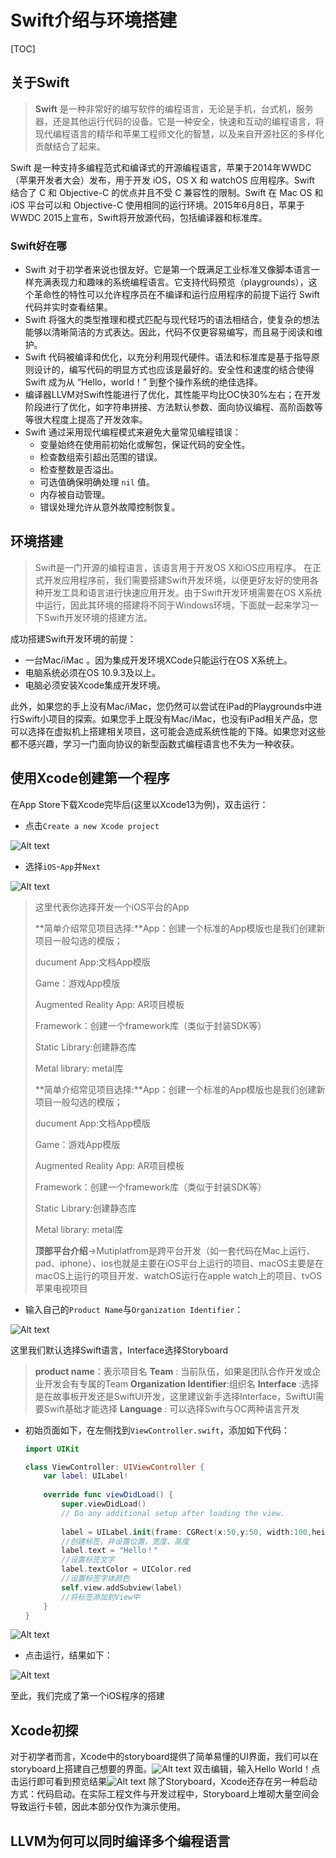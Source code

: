 # Swift介绍与环境搭建
[TOC]

## 关于Swift

> **Swift** 是一种非常好的编写软件的编程语言，无论是手机，台式机，服务器，还是其他运行代码的设备。它是一种安全，快速和互动的编程语言，将现代编程语言的精华和苹果工程师文化的智慧，以及来自开源社区的多样化贡献结合了起来。

Swift 是一种支持多编程范式和编译式的开源编程语言，苹果于2014年WWDC（苹果开发者大会）发布，用于开发 iOS，OS X 和 watchOS 应用程序。Swift 结合了 C 和 Objective-C 的优点并且不受 C 兼容性的限制。Swift 在 Mac OS 和 iOS 平台可以和 Objective-C 使用相同的运行环境。2015年6月8日，苹果于WWDC 2015上宣布，Swift将开放源代码，包括编译器和标准库。
### Swift好在哪
- Swift 对于初学者来说也很友好。它是第一个既满足工业标准又像脚本语言一样充满表现力和趣味的系统编程语言。它支持代码预览（playgrounds），这个革命性的特性可以允许程序员在不编译和运行应用程序的前提下运行 Swift 代码并实时查看结果。
- Swift 将强大的类型推理和模式匹配与现代轻巧的语法相结合，使复杂的想法能够以清晰简洁的方式表达。因此，代码不仅更容易编写，而且易于阅读和维护。
- Swift 代码被编译和优化，以充分利用现代硬件。语法和标准库是基于指导原则设计的，编写代码的明显方式也应该是最好的。安全性和速度的结合使得 Swift 成为从 “Hello，world！” 到整个操作系统的绝佳选择。
- 编译器LLVM对Swift性能进行了优化，其性能平均比OC快30%左右；在开发阶段进行了优化，如字符串拼接、方法默认参数、面向协议编程、高阶函数等等很大程度上提高了开发效率。
- Swift 通过采用现代编程模式来避免大量常见编程错误：
	- 变量始终在使用前初始化或解包，保证代码的安全性。
	- 检查数组索引超出范围的错误。
	- 检查整数是否溢出。
	- 可选值确保明确处理 `nil` 值。
	- 内存被自动管理。
	- 错误处理允许从意外故障控制恢复。

## 环境搭建
>  Swift是一门开源的编程语言，该语言用于开发OS X和iOS应用程序。
>  在正式开发应用程序前，我们需要搭建Swift开发环境，以便更好友好的使用各种开发工具和语言进行快速应用开发。由于Swift开发环境需要在OS X系统中运行，因此其环境的搭建将不同于Windows环境，下面就一起来学习一下Swift开发环境的搭建方法。

成功搭建Swift开发环境的前提：
- 一台Mac/iMac 。因为集成开发环境XCode只能运行在OS X系统上。
- 电脑系统必须在OS 10.9.3及以上。
- 电脑必须安装Xcode集成开发环境。

此外，如果您的手上没有Mac/iMac，您仍然可以尝试在iPad的Playgrounds中进行Swift小项目的探索。如果您手上既没有Mac/iMac，也没有iPad相关产品，您可以选择在虚拟机上搭建相关项目，这可能会造成系统性能的下降。如果您对这些都不感兴趣，学习一门面向协议的新型函数式编程语言也不失为一种收获。

## 使用Xcode创建第一个程序

在App Store下载Xcode完毕后(这里以Xcode13为例)，双击运行：

- 点击`Create a new Xcode project`

![Alt text](./images/1637228746939.png)

- 选择`iOS`-`App`并`Next`

![Alt text](./images/1637228788344.png)
> 这里代表你选择开发一个iOS平台的App
> 
> **简单介绍常见项目选择:**App：创建一个标准的App模版也是我们创建新项目一般勾选的模版；
> 
> ducument App:文档App模版
> 
> Game：游戏App模版
> 
> Augmented Reality App: AR项目模板
> 
> Framework：创建一个framework库（类似于封装SDK等）
> 
> Static Library:创建静态库
> 
> Metal library: metal库
> 
>
> **简单介绍常见项目选择:**App：创建一个标准的App模版也是我们创建新项目一般勾选的模版；
>
> ducument App:文档App模版
>
> Game：游戏App模版
>
> Augmented Reality App: AR项目模板
>
> Framework：创建一个framework库（类似于封装SDK等）
>
> Static Library:创建静态库
>
> Metal library: metal库
>
> **顶部平台介绍**->Mutiplatfrom是跨平台开发（如一套代码在Mac上运行、pad、iphone）、ios也就是主要在iOS平台上运行的项目、macOS主要是在macOS上运行的项目开发、watchOS运行在apple watch上的项目、tvOS苹果电视项目

- 输入自己的`Product Name`与`Organization Identifier`：

![Alt text](./images/1637230229308.png)

这里我们默认选择Swift语言，Interface选择Storyboard
> **product name**：表示项目名
> **Team** : 当前队伍，如果是团队合作开发或企业开发会有专属的Team
> **Organization Identifier**:组织名
> **Interface** :选择是在故事板开发还是SwiftUI开发，这里建议新手选择Interface，SwiftUI需要Swift基础才能选择
> **Language** : 可以选择Swift与OC两种语言开发

- 初始页面如下，在左侧找到`ViewController.swift`，添加如下代码：

  ```swift
  import UIKit
  
  class ViewController: UIViewController {
      var label: UILabel!
    
      override func viewDidLoad() {
          super.viewDidLoad()
          // Do any additional setup after loading the view.
          
          label = UILabel.init(frame: CGRect(x:50,y:50, width:100,height:30))
          //创建标签，并设置位置，宽度、高度
          label.text = "Hello！"
          //设置标签文字
          label.textColor = UIColor.red
          //设置标签字体颜色
          self.view.addSubview(label)
          //将标签添加到View中
      }
  }
  ```
![Alt text](./images/4.png)

- 点击运行，结果如下：

![Alt text](./images/5.png)

至此，我们完成了第一个iOS程序的搭建

## Xcode初探

对于初学者而言，Xcode中的storyboard提供了简单易懂的UI界面，我们可以在storyboard上搭建自己想要的界面。![Alt text](./images/6.png)
双击编辑，输入Hello World！点击运行即可看到预览结果![Alt text](./images/7.png)
除了Storyboard，Xcode还存在另一种启动方式：代码启动。在实际工程文件与开发过程中，Storyboard上堆砌大量空间会导致运行卡顿，因此本部分仅作为演示使用。

## LLVM为何可以同时编译多个编程语言
